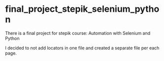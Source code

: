 # final_project_stepik_selenium_python

There is a final project for stepik course: Automation with Selenium and Python

I decided to not add locators in one file and created a separate file per each page.
